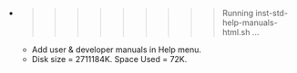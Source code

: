 * >>>>>>>>> Running inst-std-help-manuals-html.sh ...
  * Add user & developer manuals in Help menu.
  * Disk size = 2711184K. Space Used = 72K.
